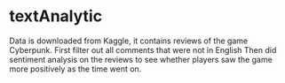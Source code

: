 # textAnalytic
Data is downloaded from Kaggle, it contains reviews of the game Cyberpunk.
First filter out all comments that were not in English
Then did sentiment analysis on the reviews to see whether players saw the game more positively as the time went on.
